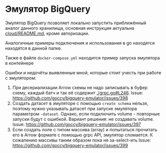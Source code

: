 # Эмулятор BigQuery

Эмулятор BigQuery позволяет локально запустить приближённый аналог данного хранилища, 
основная инструкция актуальна [cloud/README.md](../cloud/README.md), кроме авторизации.

Аналогичные примеры подключения и использования в go находятся находятся в данной папке.

Также в файле `docker-compose.yml` находится пример запуска эмулятора в контейнере

Ошибки и недочёты выявленные мной, которые стоит учесть при работе с эмулятором:
1. При десериализации Arrow схемы не надо записывать в буфер схему, каждый батч и так её содержит [./grpc.go#L246](./grpc.go#L246).
    Issue: https://github.com/goccy/bigquery-emulator/issues/398
2. Создать датасет в эмуляторе с помощью `create schema` нельзя, поэтому нужно указывать датасет при запуске эмулятора 
    параметром `-dataset`. Однако, если подключить volume - повторные запуски будут с ошибкой. 
    Вариант решения: не создавать volume.
    Issue: https://github.com/goccy/bigquery-emulator/issues/397
3. Если создать поле с типом массива (array) и попытаться прочитать его в Arrow формате с помощью grpc API, эмулятор сломается.
    К сожалению массивы таким образом пока не за-select-ить
    Issue: https://github.com/goccy/bigquery-emulator/issues/399